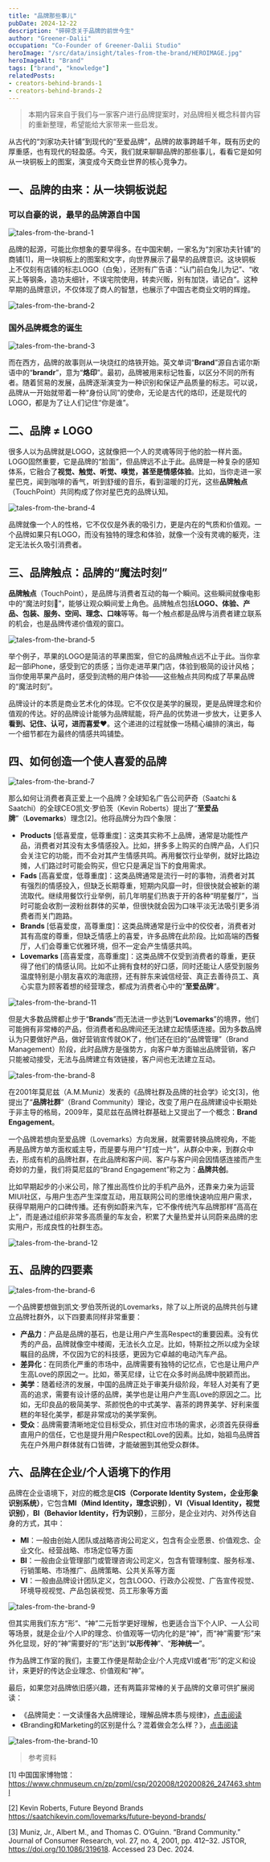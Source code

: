```yaml
---
title: "品牌那些事儿"
pubDate: 2024-12-22
description: "碎碎念关于品牌的前世今生"
author: "Greener-Dalii"
occupation: "Co-Founder of Greener-Dalii Studio"
heroImage: "/src/data/insight/tales-from-the-brand/HEROIMAGE.jpg"
heroImageAlt: "Brand"
tags: ["brand", "knowledge"]
relatedPosts:
- creators-behind-brands-1
- creators-behind-brands-2
---
```


> 本期内容来自于我们与一家客户进行品牌提案时，对品牌相关概念科普内容的重新整理，希望能给大家带来一些启发。

从古代的“刘家功夫针铺”到现代的“至爱品牌”，品牌的故事跨越千年，既有历史的厚重感，也有现代的轻盈感。今天，我们就来聊聊品牌的那些事儿，看看它是如何从一块铜板上的图案，演变成今天商业世界的核心竞争力。

## 一、品牌的由来：从一块铜板说起

### 可以自豪的说，最早的品牌源自中国

![tales-from-the-brand-1](src/data/insight/tales-from-the-brand/tales-from-the-brand-1.jpg)

品牌的起源，可能比你想象的要早得多。在中国宋朝，一家名为“刘家功夫针铺”的商铺[1]，用一块铜板上的图案和文字，向世界展示了最早的品牌意识。这块铜板上不仅刻有店铺的标志LOGO（白兔），还附有广告语：“认门前白兔儿为记”、“收买上等钢条，造功夫细针，不误宅院使用，转卖兴贩，别有加饶，请记白”。这种早期的品牌意识，不仅体现了商人的智慧，也展示了中国古老商业文明的辉煌。

![tales-from-the-brand-2](src/data/insight/tales-from-the-brand/tales-from-the-brand-2.jpg)

### 国外品牌概念的诞生

![tales-from-the-brand-3](src/data/insight/tales-from-the-brand/tales-from-the-brand-3.jpg)

而在西方，品牌的故事则从一块烧红的烙铁开始。英文单词“**Brand**”源自古诺尔斯语中的“**brandr**”，意为“**烙印**”。最初，品牌被用来标记牲畜，以区分不同的所有者。随着贸易的发展，品牌逐渐演变为一种识别和保证产品质量的标志。可以说，品牌从一开始就带着一种“身份认同”的使命，无论是古代的烙印，还是现代的LOGO，都是为了让人们记住“你是谁”。

## 二、品牌 ≠ LOGO

很多人以为品牌就是LOGO，这就像把一个人的灵魂等同于他的脸一样片面。LOGO固然重要，它是品牌的“脸面”，但品牌远不止于此。品牌是一种复杂的感知体系，它融合了**视觉、触觉、听觉、嗅觉，甚至是情感体验**。比如，当你走进一家星巴克，闻到咖啡的香气，听到舒缓的音乐，看到温暖的灯光，这些**品牌触点**（TouchPoint）共同构成了你对星巴克的品牌认知。

![tales-from-the-brand-4](src/data/insight/tales-from-the-brand/tales-from-the-brand-4.jpg)

品牌就像一个人的性格，它不仅仅是外表的吸引力，更是内在的气质和价值观。一个品牌如果只有LOGO，而没有独特的理念和体验，就像一个没有灵魂的躯壳，注定无法长久吸引消费者。

## 三、品牌触点：品牌的“魔法时刻”

**品牌触点**（TouchPoint），是品牌与消费者互动的每一个瞬间。这些瞬间就像电影中的“魔法时刻🧙”，能够让观众瞬间爱上角色。品牌触点包括**LOGO、体验、产品、包装、服务、空间、理念、口味**等等。每一个触点都是品牌与消费者建立联系的机会，也是品牌传递价值观的窗口。

![tales-from-the-brand-5](src/data/insight/tales-from-the-brand/tales-from-the-brand-5.jpg)

举个例子，苹果的LOGO是简洁的苹果图案，但它的品牌触点远不止于此。当你拿起一部iPhone，感受到它的质感；当你走进苹果门店，体验到极简的设计风格；当你使用苹果产品时，感受到流畅的用户体验——这些触点共同构成了苹果品牌的“魔法时刻”。

品牌设计的本质是商业艺术化的体现。它不仅仅是美学的展现，更是品牌理念和价值观的传达。好的品牌设计能够为品牌赋能，将产品的优势进一步放大，让更多人**看到、记住、认可，进而喜爱❤️**。这个递进的过程就像一场精心编排的演出，每一个细节都在为最终的情感共鸣铺垫。

## 四、如何创造一个使人喜爱的品牌

![tales-from-the-brand-7](src/data/insight/tales-from-the-brand/tales-from-the-brand-7.jpg)

那么如何让消费者真正爱上一个品牌？全球知名广告公司萨奇（Saatchi & Saatchi）的全球CEO凯文·罗伯茨（Kevin Roberts）提出了“**至爱品牌**”（**Lovemarks**）理念[2]。他将品牌分为四个象限：

- **Products** [低喜爱度，低尊重度]：这类其实称不上品牌，通常是功能性产品，消费者对其没有太多情感投入。比如，拼多多上购买的白牌产品，人们只会关注它的功能，而不会对其产生情感共鸣。再用餐饮行业举例，就好比路边摊，人们路过时可能会购买，但它只是满足当下的食用需求。
- **Fads** [高喜爱度，低尊重度]：这类品牌通常是流行一时的事物，消费者对其有强烈的情感投入，但缺乏长期尊重，短期内风靡一时，但很快就会被新的潮流取代。继续用餐饮行业举例，前几年明星们热衷于开的各种“明星餐厅”，当时可能会收割一波粉丝群体的买单，但很快就会因为口味平淡无法吸引更多消费者而关门跑路。
- **Brands** [低喜爱度，高尊重度]：这类品牌通常是行业中的佼佼者，消费者对其有高度的尊重，但缺乏情感上的喜爱，许多品牌在此阶段。比如高端的西餐厅，人们会尊重它优雅环境，但不一定会产生情感共鸣。
- **Lovemarks** [高喜爱度，高尊重度]：这类品牌不仅受到消费者的尊重，更获得了他们的情感认同。比如不止拥有食材的好口感，同时还能让人感受到服务温度特别是小朋友喜欢的海底捞，还有胖东来诚信经营、真正去善待员工、真心实意为顾客着想的经营理念，都成为消费者心中的“**至爱品牌**”。

![tales-from-the-brand-11](src/data/insight/tales-from-the-brand/tales-from-the-brand-11.jpg)

但是大多数品牌都止步于“**Brands**”而无法进一步达到“**Lovemarks**”的境界，他们可能拥有非常棒的产品，但消费者和品牌间还无法建立起情感连接。因为多数品牌认为只要做好产品，做好营销宣传就OK了，他们还在旧的“品牌管理”（Brand Management）阶段，此时品牌方是强势方，向客户单方面输出品牌营销，客户只能被动接受，无法与品牌建立有效链接，客户间也无法建立互动。

![tales-from-the-brand-8](src/data/insight/tales-from-the-brand/tales-from-the-brand-8.jpg)

在2001年莫尼兹（A.M.Muniz）发表的《品牌社群及品牌的社会学》论文[3]，他提出了“**品牌社群**”（Brand Community）理论，改变了用户在品牌建设中长期处于非主导的格局，2009年，莫尼兹在品牌社群基础上又提出了一个概念：**Brand Engagement**。

一个品牌若想向至爱品牌（Lovemarks）方向发展，就需要转换品牌视角，不能再是品牌方单方面权威主导，而是要与用户“打成一片”，从群众中来，到群众中去，形成有机的品牌社群，在此品牌和客户间、客户与客户间会因情感连接而产生奇妙的力量，我们将莫尼兹的“Brand Engagement”称之为：**品牌共创**。

比如早期起步的小米公司，除了推出高性价比的手机产品外，还靠亲力亲为运营MIUI社区，与用户生态产生深度互动，用互联网公司的思维快速响应用户需求，获得早期用户的口碑传播。还有例如蔚来汽车，它不像传统汽车品牌那样“高高在上”，而是通过组织非常多高质量的车友会，积累了大量热爱并认同蔚来品牌的忠实用户，形成良性的社群生态。

![tales-from-the-brand-12](src/data/insight/tales-from-the-brand/tales-from-the-brand-12.jpg)

## 五、品牌的四要素

![tales-from-the-brand-6](src/data/insight/tales-from-the-brand/tales-from-the-brand-6.jpg)

一个品牌要想做到凯文·罗伯茨所说的Lovemarks，除了以上所说的品牌共创与建立品牌社群外，以下四要素同样非常重要：

- **产品力**：产品是品牌的基石，也是让用户产生高Respect的重要因素。没有优秀的产品，品牌就像空中楼阁，无法长久立足。比如，特斯拉之所以成为全球瞩目的品牌，不仅因为它的科技感，更因为它卓越的电动汽车产品。
- **差异化**：在同质化严重的市场中，品牌需要有独特的记忆点，它也是让用户产生高Love的原因之一。比如，蒂芙尼绿，让它在众多时尚品牌中脱颖而出。
- **美学**：随着经济的发展，中国的品牌正处于审美升级阶段，年轻人对美有了更高的追求，需要有设计感的品牌，美学也是让用户产生高Love的原因之二。比如，无印良品的极简美学、茶颜悦色的中式美学、喜茶的跨界美学、好利来蛋糕的年轻化美学，都是非常成功的美学案例。
- **受众**：品牌需要清晰地定位目标受众，抓住对应市场的需求，必须首先获得垂直用户的信任，它也是提升用户Respect和Love的因素。比如，始祖鸟品牌首先在户外用户群体就有口皆碑，才能破圈到其他受众群体。

## 六、品牌在企业/个人语境下的作用

品牌在企业语境下，对应的概念是**CIS（Corporate Identity System，企业形象识别系统）**，它包含**MI（Mind Identity，理念识别）**，**VI（Visual Identity，视觉识别）**，**BI（Behavior Identity，行为识别）**，三部分，是企业对内、对外传达自身的方式，其中：

- **MI**：一般由创始人团队或战略咨询公司定义，包含有企业愿景、价值观念、企业文化、经营战略、市场定位等方面
- **BI**：一般由企业管理部门或管理咨询公司定义，包含有管理制度、服务标准、行销策略、市场推广、品牌策略、公共关系等方面
- **VI**：一般由品牌设计团队定义，包含LOGO、行政办公视觉、广告宣传视觉、环境导视视觉、产品包装视觉、员工形象等方面

![tales-from-the-brand-9](src/data/insight/tales-from-the-brand/tales-from-the-brand-9.jpg)

但其实用我们东方“形”、“神”二元哲学更好理解，也更适合当下个人IP、一人公司等场景，就是企业/个人IP的理念、价值观等一切内化的是“神”，而“神”需要“形”来外化显现，好的“神”需要好的“形”达到“**以形传神**”、“**形神统一**”。

作为品牌工作室的我们，主要工作便是帮助企业/个人完成VI或者“形”的定义和设计，来更好的传达企业理念、价值观和“神”。

最后，如果您对品牌依旧感兴趣，还有两篇非常棒的关于品牌的文章可供扩展阅读：
- 《品牌简史：一文读懂各大品牌理论，理解品牌本质与规律》，[点击阅读](https://mp.weixin.qq.com/s/j4ZRHkw-zt8BXl-c-CrweQ)
- 《Branding和Marketing的区别是什么？混着做会怎么样？》，[点击阅读](https://mp.weixin.qq.com/s/S974u_0TGaxnyVfj17oAUw)

![tales-from-the-brand-10](src/data/insight/tales-from-the-brand/tales-from-the-brand-10.jpg)



> 参考资料

[1] 中国国家博物馆：https://www.chnmuseum.cn/zp/zpml/csp/202008/t20200826_247463.shtml

[2] Kevin Roberts, Future Beyond Brands https://saatchikevin.com/lovemarks/future-beyond-brands/

[3] Muniz, Jr., Albert M., and Thomas C. O’Guinn. “Brand Community.” Journal of Consumer Research, vol. 27, no. 4, 2001, pp. 412–32. JSTOR, https://doi.org/10.1086/319618. Accessed 23 Dec. 2024.